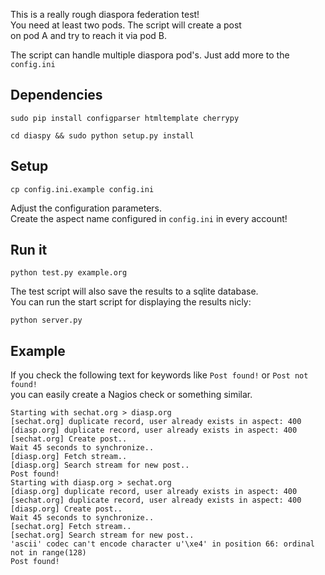This is a really rough diaspora federation test!  
You need at least two pods. The script will create a post  
on pod A and try to reach it via pod B.

The script can handle multiple diaspora pod's. Just add more to the `config.ini`


Dependencies
------------

`sudo pip install configparser htmltemplate cherrypy`

`cd diaspy && sudo python setup.py install`

Setup
-----

`cp config.ini.example config.ini`

Adjust the configuration parameters.  
Create the aspect name configured in `config.ini` in every account!

Run it
------

`python test.py example.org`

The test script will also save the results to a sqlite database.  
You can run the start script for displaying the results nicly:

`python server.py`


Example
-------

If you check the following text for keywords like `Post found!` or `Post not found!`  
you can easily create a Nagios check or something similar.

    Starting with sechat.org > diasp.org
    [sechat.org] duplicate record, user already exists in aspect: 400
    [diasp.org] duplicate record, user already exists in aspect: 400
    [sechat.org] Create post..
    Wait 45 seconds to synchronize..
    [diasp.org] Fetch stream..
    [diasp.org] Search stream for new post..
    Post found!
    Starting with diasp.org > sechat.org
    [diasp.org] duplicate record, user already exists in aspect: 400
    [sechat.org] duplicate record, user already exists in aspect: 400
    [diasp.org] Create post..
    Wait 45 seconds to synchronize..
    [sechat.org] Fetch stream..
    [sechat.org] Search stream for new post..
    'ascii' codec can't encode character u'\xe4' in position 66: ordinal not in range(128)
    Post found!
